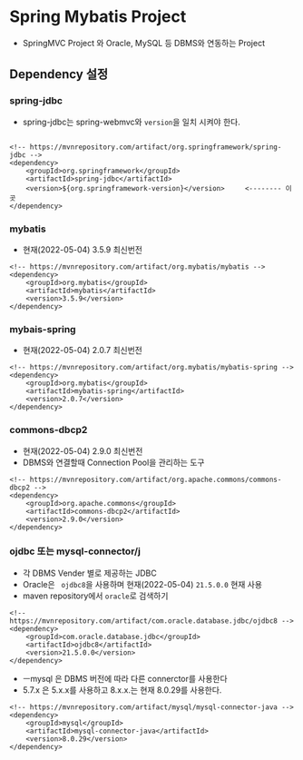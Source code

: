 # Spring Mybatis Project
* SpringMVC Project 와 Oracle, MySQL 등 DBMS와
연동하는 Project

## Dependency 설정
### spring-jdbc
* spring-jdbc는 spring-webmvc와 ```version```을 일치 시켜야 한다.
```

<!-- https://mvnrepository.com/artifact/org.springframework/spring-jdbc -->
<dependency>
    <groupId>org.springframework</groupId>
    <artifactId>spring-jdbc</artifactId>
    <version>${org.springframework-version}</version>     <-------- 이곳
</dependency>
```
### mybatis
* 현재(2022-05-04) 3.5.9 최신번전
```
<!-- https://mvnrepository.com/artifact/org.mybatis/mybatis -->
<dependency>
    <groupId>org.mybatis</groupId>
    <artifactId>mybatis</artifactId>
    <version>3.5.9</version>
</dependency>
```
### mybais-spring
* 현재(2022-05-04) 2.0.7 최신번전
```
<!-- https://mvnrepository.com/artifact/org.mybatis/mybatis-spring -->
<dependency>
    <groupId>org.mybatis</groupId>
    <artifactId>mybatis-spring</artifactId>
    <version>2.0.7</version>
</dependency>
```
### commons-dbcp2
* 현재(2022-05-04) 2.9.0 최신번전
* DBMS와 연결할때 Connection Pool을 관리하는 도구
```
<!-- https://mvnrepository.com/artifact/org.apache.commons/commons-dbcp2 -->
<dependency>
    <groupId>org.apache.commons</groupId>
    <artifactId>commons-dbcp2</artifactId>
    <version>2.9.0</version>
</dependency>
```
### ojdbc 또는 mysql-connector/j
* 각 DBMS Vender 별로 제공하는 JDBC
* Oracle은 ``` ojdbc8```을 사용하며 현재(2022-05-04) ```21.5.0.0``` 현재 사용
* maven repository에서 ```oracle```로 검색하기
```
<!-- https://mvnrepository.com/artifact/com.oracle.database.jdbc/ojdbc8 -->
<dependency>
    <groupId>com.oracle.database.jdbc</groupId>
    <artifactId>ojdbc8</artifactId>
    <version>21.5.0.0</version>
</dependency>
```

* ㅡmysql 은 DBMS 버전에 따라 다른 connerctor를 사용한다
* 5.7.x 은 5.x.x를 사용하고 8.x.x.는 현재 8.0.29를 사용한다.
```
<!-- https://mvnrepository.com/artifact/mysql/mysql-connector-java -->
<dependency>
    <groupId>mysql</groupId>
    <artifactId>mysql-connector-java</artifactId>
    <version>8.0.29</version>
</dependency>
```
